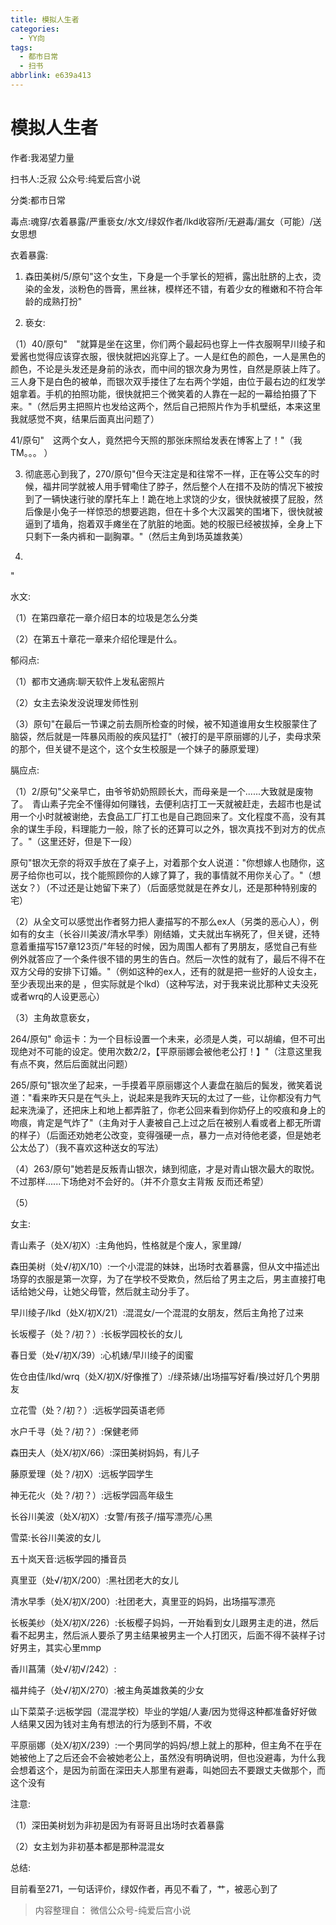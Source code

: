 ```yaml
---
title: 模拟人生者
categories:
  - YY向
tags:
  - 都市日常
  - 扫书
abbrlink: e639a413
---
```

# 模拟人生者
作者:我渴望力量

扫书人:乏寂 公众号:纯爱后宫小说

分类:都市日常

毒点:魂穿/衣着暴露/严重亵女/水文/绿奴作者/lkd收容所/无避毒/漏女（可能）/送女思想

衣着暴露:

1.  森田美树/5/原句"这个女生，下身是一个手掌长的短裤，露出肚脐的上衣，烫染的金发，淡粉色的唇膏，黑丝袜，模样还不错，有着少女的稚嫩和不符合年龄的成熟打扮"

2.  亵女:

（1）40/原句"　"就算是坐在这里，你们两个最起码也穿上一件衣服啊早川绫子和爱酱也觉得应该穿衣服，很快就把凶兆穿上了。一人是红色的颜色，一人是黑色的颜色，不论是头发还是身前的泳衣，而中间的银次身为男性，自然是原装上阵了。三人身下是白色的被单，而银次双手搂住了左右两个学姐，由位于最右边的红发学姐拿着。手机的拍照功能，很快就把三个微笑着的人靠在一起的一幕给拍摄了下来。"（然后男主把照片也发给这两个，然后自己把照片作为手机壁纸，本来这里我就感觉不爽，结果后面真出问题了）

41/原句"　这两个女人，竟然把今天照的那张床照给发表在博客上了！"（我TM。。。
）

3.  彻底恶心到我了，270/原句"但今天注定是和往常不一样，正在等公交车的时候，福井同学就被人用手臂嘞住了脖子，然后整个人在措不及防的情况下被按到了一辆快速行驶的摩托车上！跪在地上求饶的少女，很快就被摸了屁股，然后像是小兔子一样惊恐的想要逃跑，但在十多个大汉嚣笑的围堵下，很快就被逼到了墙角，抱着双手瘫坐在了肮脏的地面。她的校服已经被拔掉，全身上下只剩下一条内裤和一副胸罩。"（然后主角到场英雄救美）

4.  

"

水文:

（1）在第四章花一章介绍日本的垃圾是怎么分类

（2）在第五十章花一章来介绍伦理是什么。

郁闷点:

（1）都市文通病:聊天软件上发私密照片

（2）女主去染发没说理发师性别

（3）原句"在最后一节课之前去厕所检查的时候，被不知道谁用女生校服蒙住了脑袋，然后就是一阵暴风雨般的疾风猛打"（被打的是平原丽娜的儿子，卖母求荣的那个，但关键不是这个，这个女生校服是一个妹子的藤原爱理）

膈应点:

（1）2/原句"父亲早亡，由爷爷奶奶照顾长大，而母亲是一个......大致就是废物了。　青山素子完全不懂得如何赚钱，去便利店打工一天就被赶走，去超市也是试用一个小时就被谢绝，去食品工厂打工也是自己跑回来了。文化程度不高，没有其余的谋生手段，料理能力一般，除了长的还算可以之外，银次真找不到对方的优点了。"（这里还好，但是下一段）

原句"银次无奈的将双手放在了桌子上，对着那个女人说道："你想嫁人也随你，这房子给你也可以，找个能照顾你的人嫁了算了，我的事情就不用你关心了。"（想送女？）（不过还是让她留下来了）（后面感觉就是在养女儿，还是那种特别废的宅）

（2）从全文可以感觉出作者努力把人妻描写的不那么ex人（另类的恶心人），例如有的女主（长谷川美波/清水早季）刚结婚，丈夫就出车祸死了，但关键，还特意着重描写157章123页/"年轻的时候，因为周围人都有了男朋友，感觉自己有些例外就答应了一个条件很不错的男生的告白。然后一次性的就有了，最后不得不在双方父母的安排下订婚。"（例如这种的ex人，还有的就是把一些好的人设女主，至少表现出来的是
，但实际就是个lkd）（这种写法，对于我来说比那种丈夫没死或者wrq的人设更恶心）

（3）主角故意亵女，

264/原句"
命运卡：为一个目标设置一个未来，必须是人类，可以胡编，但不可出现绝对不可能的设定。使用次数2/2，【平原丽娜会被他老公打！】"（注意这里我有点不爽，然后后面就出问题）

265/原句"银次坐了起来，一手摸着平原丽娜这个人妻盘在脑后的鬓发，微笑着说道："看来昨天只是在气头上，说起来是我昨天玩的太过了一些，让你都没有力气起来洗澡了，还把床上和地上都弄脏了，你老公回来看到你奶仔上的咬痕和身上的吻痕，肯定是气炸了"（主角对于人妻被自己上过之后在被别人看或者上都无所谓的样子）（后面还劝她老公改变，变得强硬一点，暴力一点对待他老婆，但是她老公太怂了）（我不喜欢这种送女的写法）

（4）263/原句"她若是反叛青山银次，婊到彻底，才是对青山银次最大的取悦。不过那样......下场绝对不会好的。（并不介意女主背叛
反而还希望）

（5）

女主:

青山素子（处X/初X）:主角他妈，性格就是个废人，家里蹲/

森田美树（处√/初X/10）:一个小混混的妹妹，出场时衣着暴露，但从文中描述出场穿的衣服是第一次穿，为了在学校不受欺负，然后给了男主之后，男主直接打电话给她父母，让她父母管，然后就主动分手了。

早川绫子/lkd（处X/初X/21）:混混女/一个混混的女朋友，然后主角抢了过来

长坂樱子（处？/初？）:长板学园校长的女儿

春日爱（处√/初X/39）:心机婊/早川绫子的闺蜜

佐仓由佳/lkd/wrq（处X/初X/好像推了）:/绿茶婊/出场描写好看/换过好几个男朋友

立花雪（处？/初？）:远板学园英语老师

水户千寻（处？/初？）:保健老师

森田夫人（处X/初X/66）:深田美树妈妈，有儿子

藤原爱理（处？/初X）:远板学园学生

神无花火（处？/初？）:远板学园高年级生

长谷川美波（处X/初X）:女警/有孩子/描写漂亮/心黑

雪菜:长谷川美波的女儿

五十岚天音:远板学园的播音员

真里亚（处√/初X/200）:黑社团老大的女儿

清水早季（处X/初X/200）:社团老大，真里亚的妈妈，出场描写漂亮

长板美纱（处X/初X/226）:长板樱子妈妈，一开始看到女儿跟男主走的进，然后看不起男主，然后派人要杀了男主结果被男主一个人打团灭，后面不得不装样子讨好男主，其实心里mmp

香川菖蒲（处√/初√/242）:

福井纯子（处√/初X/270）:被主角英雄救美的少女

山下菜菜子:远板学园（混混学校）毕业的学姐/人妻/因为觉得这种都准备好好做人结果又因为钱对主角有想法的行为感到不屑，不收

平原丽娜（处X/初X/239）:一个男同学的妈妈/想上就上的那种，但主角不在乎在她被他上了之后还会不会被她老公上，虽然没有明确说明，但也没避毒，为什么我会想着这个，是因为前面在深田夫人那里有避毒，叫她回去不要跟丈夫做那个，而这个没有

注意:

（1）深田美树划为非初是因为有哥哥且出场时衣着暴露

（2）女主划为非初基本都是那种混混女

总结:

目前看至271，一句话评价，绿奴作者，再见不看了，艹，被恶心到了


> 内容整理自： 微信公众号-纯爱后宫小说